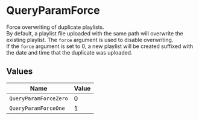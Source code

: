 # QueryParamForce

Force overwriting of duplicate playlists.  
By default, a playlist file uploaded with the same path will overwrite the existing playlist. 
The `force` argument is used to disable overwriting.  
If the `force` argument is set to 0, a new playlist will be created suffixed with the date and time that the duplicate was uploaded.



## Values

| Name                  | Value                 |
| --------------------- | --------------------- |
| `QueryParamForceZero` | 0                     |
| `QueryParamForceOne`  | 1                     |